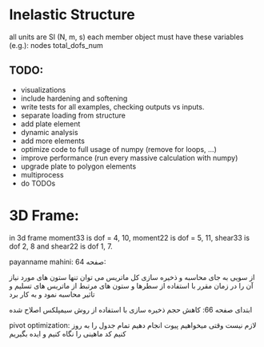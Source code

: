# Inelastic Structure
all units are SI (N, m, s)
each member object must have these variables (e.g.):
nodes
total_dofs_num


## TODO:

- visualizations
- include hardening and softening
- write tests for all examples, checking outputs vs inputs.
- separate loading from structure
- add plate element
- dynamic analysis
- add more elements
- optimize code to full usage of numpy (remove for loops, ...)
- improve performance (run every massive calculation with numpy)
- upgrade plate to polygon elements
- multiprocess
- do TODOs


# 3D Frame:
in 3d frame moment33 is dof = 4, 10, moment22 is dof = 5, 11, shear33 is dof 2, 8 and
shear22 is dof 1, 7.

payanname mahini:
صفحه 64:

از سویی به جای محاسبه و ذخیره سازی کل ماتریس می توان تنها ستون های مورد نیاز آن را در زمان مقرر با استفاده از سطرها و ستون های مرتبط از ماتریس های تسلیم و تاثیر محاسبه نمود و به کار برد

ابتدای صفحه 66:
کاهش حجم ذخیره سازی با استفاده از روش سیمپلکس اصلاح شده

pivot optimization:
لازم نیست وقتی میخواهیم پیوت انجام دهیم تمام جدول را به روز کنیم
کد ماهینی را نگاه کنیم و ایده بگیریم
